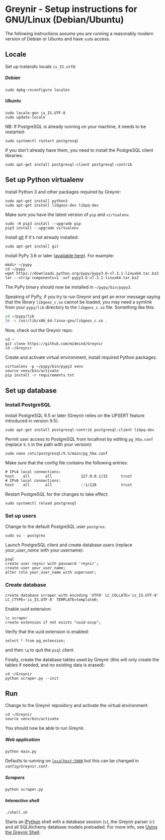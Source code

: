 # Greynir - Setup instructions for GNU/Linux (Debian/Ubuntu)

The following instructions assume you are running a reasonably modern 
version of Debian or Ubuntu and have `sudo` access.

## Locale

Set up Icelandic locale `is_IS.utf8`:

##### Debian

```
sudo dpkg-reconfigure locales
```

##### Ubuntu

```
sudo locale-gen is_IS.UTF-8
sudo update-locale
```

NB: If PostgreSQL is already running on your machine, it needs to be restarted:

```
sudo systemctl restart postgresql
```

If you don't already have them, you need to install the PostgreSQL client libraries:

```
sudo apt-get install postgresql-client postgresql-contrib
```

## Set up Python virtualenv

Install Python 3 and other packages required by Greynir:

```
sudo apt-get install python3
sudo apt-get install libgeos-dev libpq-dev
```

Make sure you have the latest version of `pip` and `virtualenv`.

```
sudo -H pip3 install --upgrade pip
pip3 install --upgrade virtualenv
```

Install [git](https://git-scm.com) if it's not already installed:

```
sudo apt-get install git
```

Install PyPy 3.6 or later ([available here](http://pypy.org/download.html)).
For example:

```
mkdir ~/pypy
cd ~/pypy
wget https://downloads.python.org/pypy/pypy3.6-v7.3.1-linux64.tar.bz2
tar --strip-components=1 -xvf pypy3.6-v7.3.1-linux64.tar.bz2
```

The PyPy binary should now be installed in `~/pypy/bin/pypy3`.

Speaking of PyPy, if you try to run Greynir and get an error message saying that
the library `libgeos_c.so` cannot be loaded, you may need a symlink from your
`pypy/lib` directory to the `libgeos_c.so` file. Something like this:

```bash
cd ~/pypy/lib
ln -s /usr/lib/x86_64-linux-gnu/libgeos_c.so .
```

Now, check out the Greynir repo:

```
cd ~
git clone https://github.com/mideind/Greynir
cd ~/Greynir
```

Create and activate virtual environment, install required Python packages:

```
virtualenv -p ~/pypy/bin/pypy3 venv
source venv/bin/activate
pip install -r requirements.txt
```

## Set up database

### Install PostgreSQL

Install PostgreSQL 9.5 or later (Greynir relies on the UPSERT feature 
introduced in version 9.5).

```
sudo apt-get install postgresql-contrib postgresql-client libpq-dev
```

Permit user access to PostgreSQL from localhost by editing `pg_hba.conf`
(replace `9.5` in the path with your version):

```
sudo nano /etc/postgresql/9.5/main/pg_hba.conf
```

Make sure that the config file contains the following entries:

```
# IPv4 local connections:
host    all       all             127.0.0.1/32      trust
# IPv6 local connections:
host    all       all             ::1/128           trust
```

Restart PostgreSQL for the changes to take effect:

```
sudo systemctl reload postgresql
```

### Set up users

Change to the default PostgreSQL user `postgres`:

```
sudo su - postgres
```

Launch PostgreSQL client and create database users 
(replace *your_user_name* with your username):

```
psql
create user reynir with password 'reynir';
create user your_user_name;
alter role your_user_name with superuser;
```

### Create database

```
create database scraper with encoding 'UTF8' LC_COLLATE='is_IS.UTF-8' LC_CTYPE='is_IS.UTF-8' TEMPLATE=template0;
```

Enable uuid extension:

```
\c scraper
create extension if not exists "uuid-ossp";
```

Verify that the uuid extension is enabled:

```
select * from pg_extension;
```

and then `\q` to quit the `psql` client.

Finally, create the database tables used by Greynir (this will only create
the tables if needed, and no existing data is erased):

```
cd ~/Greynir
python scraper.py --init
```

## Run

Change to the Greynir repository and activate the virtual environment:

```
cd ~/Greynir
source venv/bin/activate
```

You should now be able to run Greynir.

##### Web application

```
python main.py
```

Defaults to running on [`localhost:5000`](http://localhost:5000) but this 
can be changed in `config/Greynir.conf`.

##### Scrapers

```
python scraper.py
```

##### Interactive shell

```
./shell.sh
```

Starts an [IPython](https://ipython.org) shell with a database session (`s`), 
the Greynir parser (`r`) and all SQLAlchemy database models preloaded. For more 
info, see [Using the Greynir Shell](shell.md).
